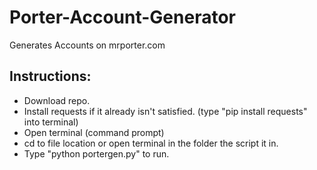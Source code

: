 # Porter-Account-Generator
Generates Accounts on mrporter.com

## Instructions:
* Download repo.
* Install requests if it already isn't satisfied. (type "pip install requests" into terminal)
* Open terminal (command prompt)
* cd to file location or open terminal in the folder the script it in.
* Type "python portergen.py" to run.

